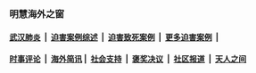 
### 明慧海外之窗

####  [武汉肺炎](indexes/365.md?t=05032200) &nbsp;|&nbsp;  [迫害案例综述](indexes/328.md?t=05032200) &nbsp;|&nbsp; [迫害致死案例](indexes/277.md?t=05032200)  &nbsp;|&nbsp; [更多迫害案例](indexes/81.md?t=05032200)  &nbsp;|&nbsp; 
####  [时事评论](indexes/19.md?t=05032200) &nbsp;|&nbsp; [海外简讯](indexes/245.md?t=05032200)&nbsp;|&nbsp;  [社会支持](indexes/140.md?t=05032200) &nbsp;|&nbsp; [褒奖决议](indexes/282.md?t=05032200) &nbsp;|&nbsp; [社区报道](indexes/91.md?t=05032200)  &nbsp;|&nbsp; [天人之间](indexes/78.md?t=05032200) 

